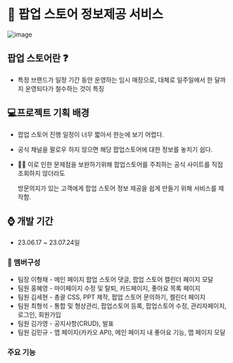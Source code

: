 # :calendar: 팝업 스토어 정보제공 서비스
![image](https://github.com/HongHyeYoung/team3-project/assets/103356641/8b3a96eb-7a84-45eb-89d2-0afbd4b55489)

## 팝업 스토어란 ❓
- 특정 브랜드가 일정 기간 동안 운영하는 임시 매장으로, 대체로 일주일에서 한 달까지 운영되다가 철수하는 것이 특징

## :computer:프로젝트 기획 배경 
- 팝업 스토어 진행 일정이 너무 짧아서 한눈에 보기 어렵다.
- 공식 채널을 팔로우 하지 않으면 해당 팝업스토어에 대한 정보를 놓치기 쉽다.
  
- 🙋‍♀ 이로 인한 문제점을 보완하기위해 팝업스토어를 주최하는 공식 사이트를 직접 조회하지 않더라도

   방문의지가 있는 고객에게 팝업 스토어 정보 제공을 쉽게 만들기 위해 서비스를 제작함.

## :watch: 개발 기간
- 23.06.17 ~ 23.07.24일

### :couple: 멤버구성

- 팀장 이형채 - 메인 페이지 팝업 스토어 댓글, 팝업 스토어 캘린더 페이지 모달
- 팀원 홍혜영 - 마이페이지 수정 및 탈퇴, 카드페이지, 좋아요 목록 페이지
- 팀원 김세현 - 총괄 CSS, PPT 제작, 팝업 스토어 문의하기, 켈린더 페이지
- 팀원 최형석 - 통합 및 형상관리, 팝업스토어 등록, 팝업스토어 수정, 관리자페이지, 로그인, 회원가입
- 팀원 김가영 - 공지사항(CRUD), 발표
- 팀원 김민규 - 맵 페이지(카카오 API), 메인 페이지 내 좋아요 기능, 맵 페이지 모달

### 주요 기능
